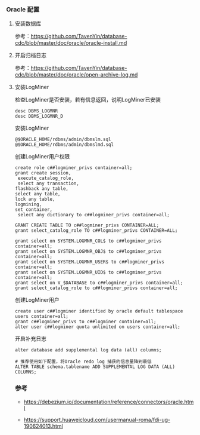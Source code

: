 ### Oracle 配置

1. 安装数据库

    参考：https://github.com/TavenYin/database-cdc/blob/master/doc/oracle/oracle-install.md

2. 开启归档日志

    参考：https://github.com/TavenYin/database-cdc/blob/master/doc/oracle/open-archive-log.md

3. 安装LogMiner

    检查LogMiner是否安装，若有信息返回，说明LogMiner已安装
    ```shell script
    desc DBMS_LOGMNR
    desc DBMS_LOGMNR_D
    ```

    安装LogMiner
    ```shell script
    @$ORACLE_HOME/rdbms/admin/dbmslm.sql
    @$ORACLE_HOME/rdbms/admin/dbmslmd.sql
    ```

    创建LogMiner用户权限
    ```shell script
    create role c##logminer_privs container=all;
    grant create session,
     execute_catalog_role,
     select any transaction,
    flashback any table,
    select any table,
    lock any table,
    logmining,
    set container,
     select any dictionary to c##logminer_privs container=all;
    
    GRANT CREATE TABLE TO c##logminer_privs CONTAINER=ALL;
    grant select_catalog_role TO c##logminer_privs CONTAINER=ALL;
    
    grant select on SYSTEM.LOGMNR_COL$ to c##logminer_privs container=all;
    grant select on SYSTEM.LOGMNR_OBJ$ to c##logminer_privs container=all;
    grant select on SYSTEM.LOGMNR_USER$ to c##logminer_privs container=all;
    grant select on SYSTEM.LOGMNR_UID$ to c##logminer_privs container=all;
    grant select on V_$DATABASE to c##logminer_privs container=all;
    grant select_catalog_role to c##logminer_privs container=all;
    ```

    创建LogMiner用户
    ```shell script
    create user c##logminer identified by oracle default tablespace users container=all;
    grant c##logminer_privs to c##logminer container=all;
    alter user c##logminer quota unlimited on users container=all;
    ```

    开启补充日志
    ```
    alter database add supplemental log data (all) columns;

    # 推荐使用如下配置，将Oracle redo log 捕获的信息量降到最低
    ALTER TABLE schema.tablename ADD SUPPLEMENTAL LOG DATA (ALL) COLUMNS;
    ```
   
   
   ### 参考
   - https://debezium.io/documentation/reference/connectors/oracle.html
   
   - https://support.huaweicloud.com/usermanual-roma/fdi-ug-190624013.html